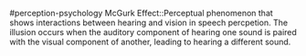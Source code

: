 #perception-psychology 
McGurk Effect::Perceptual phenomenon that shows interactions between hearing and vision in speech percpetion. The illusion occurs when the auditory component of hearing one sound is paired with the visual component of another, leading to hearing a different sound. 